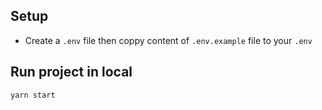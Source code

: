 ## Setup
- Create a `.env` file then coppy content of `.env.example` file to your `.env`

## Run project in local

`yarn start`
